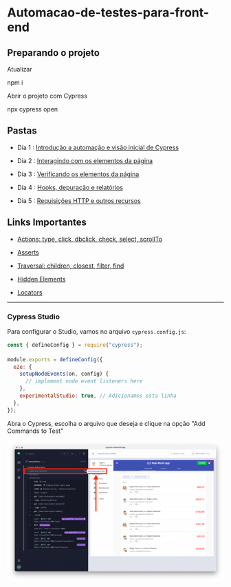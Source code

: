 # Automacao-de-testes-para-front-end

## Preparando o projeto

Atualizar

npm i

Abrir o projeto com Cypress

npx cypress open

## Pastas

- Dia 1 : [Introdução a automação e visão inicial de Cypress](cypress\e2e\aula01)

- Dia 2 : [Interagindo com os elementos da página](cypress\e2e\aula02)
  
- Dia 3 : [Verificando os elementos da página](cypress\e2e\aula03)
  
- Dia 4 : [Hooks, depuração e relatórios](cypress\e2e\aula04)

- Dia 5 : [Requisições HTTP e outros recursos](cypress\e2e\aula05)


## Links Importantes

- [Actions: type, click, dbclick, check, select, scrollTo](https://example.cypress.io/commands/actions)

- [Asserts](https://example.cypress.io/commands/assertions)

- [Traversal: children, closest, filter, find](https://example.cypress.io/commands/traversal)

- [Hidden Elements](https://www.tutorialspoint.com/cypress/cypress_hidden_elements.htm)

- [Locators](https://www.tutorialspoint.com/cypress/cypress_locators.htm)



---

### Cypress Studio

Para configurar o Studio, vamos no arquivo `cypress.config.js`:

```javascript
const { defineConfig } = require("cypress");

module.exports = defineConfig({
  e2e: {
    setupNodeEvents(on, config) {
      // implement node event listeners here
    },
    experimentalStudio: true, // Adicionamos esta linha
  },
});


```

Abra o Cypress, escolha o arquivo que deseja e clique na opção "Add Commands to Test" 

![](images/studiopng.png)


